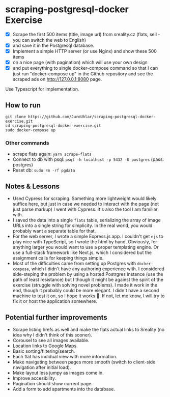 # scraping-postgresql-docker Exercise

- [x] Scrape the first 500 items (title, image url) from sreality.cz (flats, sell - you can switch the web to English)
- [x] and save it in the Postgresql database.  
- [x] Implement a simple HTTP server (or use Nginx) and show these 500 items
- [x] on a nice page (with pagination) which will use your own design
- [x] and put everything to single docker-compose command so that I can just run "docker-compose up" in the Github repository and see the scraped ads on http://127.0.0.1:8080 page. 

Use Typescript for implementation.

## How to run

```
git clone https://github.com/JuroUhlar/scraping-postgresql-docker-exercise.git
cd scraping-postgresql-docker-exercise.git
sudo docker-compose up
```

### Other commands

* scrape flats again: `yarn scrape-flats`
* Connect to db with psql: `psql -h localhost -p 5432 -U postgres` (pass: postgres)
* Reset db: `sudo rm -rf pgdata`

##  Notes & Lessons

* Used Cypress for scraping. Something more lightweight would likely suffice here, but just in case we needed to interact with the page (not just parse markup) I went with Cypress. It's also the tool I am familiar with.
* I saved the data into a single `flats` table, serializing the array of image URLs into a single string for simplicity. In the real world, you would probably want a separate table for that.
* For the web server, I wrote a simple Express.js app. I couldn't get `ejs` to play nice with TypeScript, so I wrote the html by hand. Obviously, for anything larger you would want to use a proper templating engine. Or use a full-stack framework like Next.js, which I considered but the assignment calls for keeping things simple.
* Most of the difficulties came from setting up Postgres with `docker-compose`, which I didn't have any authoring experience with. I considered side-steping the problem by using a hosted Postrgres instance (use the path of least resistance) but I though it might be against the spirit of the exercise (struggle with solving novel problems). I made it work in the end, though it probably could be more elegant. I didn't have a second machine to test it on, so I hope it works 🤞. If not, let me know, I will try to fix it or host the application somewhere.

## Potential further improvements

* Scrape listing hrefs as well and make the flats actual links to Sreality (no idea why I didn't think of this sooner).
* Corousel to see all images available.
* Location links to Google Maps.
* Basic sorting/filtering/search.
* Each flat has indidual view with more information.
* Make navigating between pages more smooth (switch to client-side navigation after initial load).
* Make layout less jumpy as images come in.
* Improve accesibility.
* Pagination should show current page.
* Add a form to add apartments into the database.


